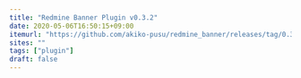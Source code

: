 ```yaml
---
title: "Redmine Banner Plugin v0.3.2"
date: 2020-05-06T16:50:15+09:00
itemurl: "https://github.com/akiko-pusu/redmine_banner/releases/tag/0.3.2"
sites: ""
tags: ["plugin"]
draft: false
---
```


